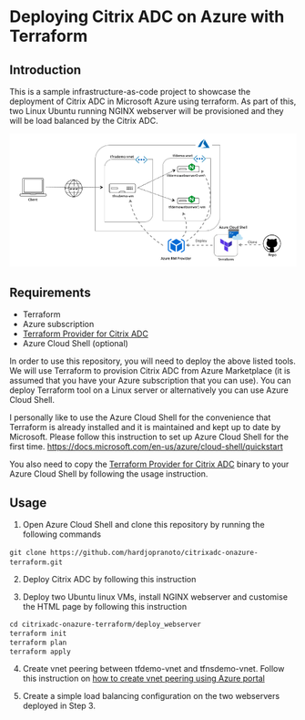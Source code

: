 # Deploying Citrix ADC on Azure with Terraform

## Introduction
This is a sample infrastructure-as-code project to showcase the deployment of Citrix ADC in Microsoft Azure using terraform. As part of this, two Linux Ubuntu running NGINX webserver will be provisioned and they will be load balanced by the Citrix ADC.

![Citrix ADC on Azure](https://github.com/hardjopranoto/citrixadc-onazure-terraform/blob/master/citrixadc-onazure-terraform.png)

## Requirements
- Terraform
- Azure subscription
- [Terraform Provider for Citrix ADC](https://github.com/citrix/terraform-provider-citrixadc)
- Azure Cloud Shell (optional)

In order to use this repository, you will need to deploy the above listed tools. We will use Terraform to provision Citrix ADC from Azure Marketplace (it is assumed that you have your Azure subscription that you can use). You can deploy Terraform tool on a Linux server or alternatively you can use Azure Cloud Shell.

I personally like to use the Azure Cloud Shell for the convenience that Terraform is already installed and it is maintained and kept up to date by Microsoft. Please follow this instruction to set up Azure Cloud Shell for the first time. https://docs.microsoft.com/en-us/azure/cloud-shell/quickstart

You also need to copy the [Terraform Provider for Citrix ADC](https://github.com/citrix/terraform-provider-citrixadc) binary to your Azure Cloud Shell by following the usage instruction.

## Usage

1. Open Azure Cloud Shell and clone this repository by running the following commands

`git clone https://github.com/hardjopranoto/citrixadc-onazure-terraform.git`

2. Deploy Citrix ADC by following this instruction

3. Deploy two Ubuntu linux VMs, install NGINX webserver and customise the HTML page by following this instruction

```
cd citrixadc-onazure-terraform/deploy_webserver
terraform init
terraform plan
terraform apply
```

4. Create vnet peering between tfdemo-vnet and tfnsdemo-vnet. Follow this instruction on [how to create vnet peering using Azure portal](https://docs.microsoft.com/en-us/azure/virtual-network/quick-create-portal)

5. Create a simple load balancing configuration on the two webservers deployed in Step 3. 






